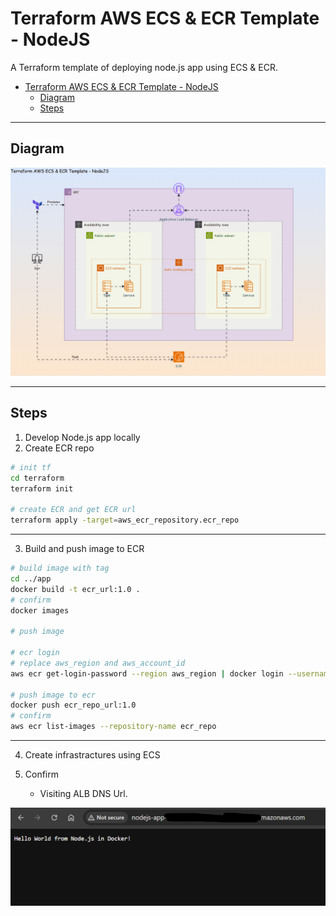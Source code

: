 # Terraform AWS ECS & ECR Template - NodeJS

A Terraform template of deploying node.js app using ECS & ECR.

- [Terraform AWS ECS \& ECR Template - NodeJS](#terraform-aws-ecs--ecr-template---nodejs)
  - [Diagram](#diagram)
  - [Steps](#steps)

---

## Diagram

![pic](./pic/diagram.gif)

---

## Steps

1. Develop Node.js app locally
2. Create ECR repo

```sh
# init tf
cd terraform
terraform init

# create ECR and get ECR url
terraform apply -target=aws_ecr_repository.ecr_repo
```

---

3. Build and push image to ECR

```sh
# build image with tag
cd ../app
docker build -t ecr_url:1.0 .
# confirm
docker images

# push image

# ecr login
# replace aws_region and aws_account_id
aws ecr get-login-password --region aws_region | docker login --username AWS --password-stdin aws_account_id.dkr.ecr.aws_region.amazonaws.com

# push image to ecr
docker push ecr_repo_url:1.0
# confirm
aws ecr list-images --repository-name ecr_repo
```

---

4. Create infrastractures using ECS

5. Confirm
   - Visiting ALB DNS Url.

![pic](./pic/pic01.png)
